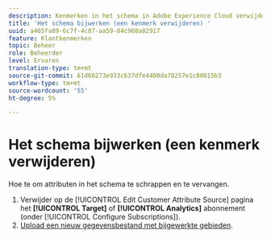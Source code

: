 ```yaml
---
description: Kenmerken in het schema in Adobe Experience Cloud verwijderen en vervangen.
title: 'Het schema bijwerken (een kenmerk verwijderen) '
uuid: a465fa89-6c7f-4c07-aa59-84c968a82917
feature: Klantkenmerken
topic: Beheer
role: Beheerder
level: Ervaren
translation-type: tm+mt
source-git-commit: 61d60273e933c637dfe4400da78257e1c80015b3
workflow-type: tm+mt
source-wordcount: '55'
ht-degree: 5%

---
```



# Het schema bijwerken (een kenmerk verwijderen)

Hoe te om attributen in het schema te schrappen en te vervangen.

1. Verwijder op de [!UICONTROL Edit Customer Attribute Source] pagina het **[!UICONTROL Target]** of **[!UICONTROL Analytics]** abonnement (onder [!UICONTROL Configure Subscriptions]).
1. [Upload een nieuw gegevensbestand met bijgewerkte gebieden](../attributes/t-crs-usecase.md#task_BCC327B2A0EF4A1BBB2934013AB92B78).
